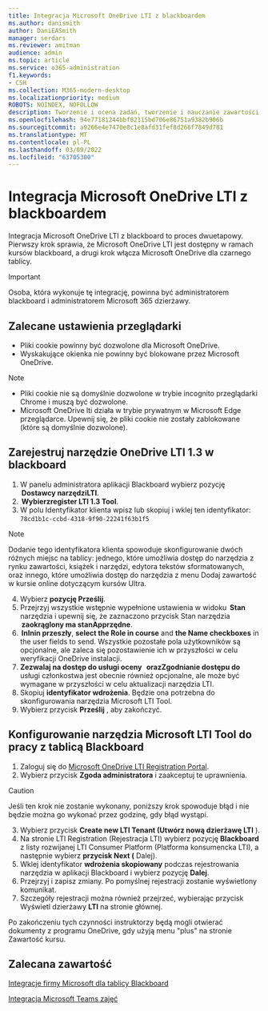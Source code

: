 ```yaml
---
title: Integracja Microsoft OneDrive LTI z blackboardem
ms.author: danismith
author: DaniEASmith
manager: serdars
ms.reviewer: amitman
audience: admin
ms.topic: article
ms.service: o365-administration
f1.keywords:
- CSH
ms.collection: M365-modern-desktop
ms.localizationpriority: medium
ROBOTS: NOINDEX, NOFOLLOW
description: Tworzenie i ocena zadań, tworzenie i nauczanie zawartości kursu oraz współpraca nad plikami w czasie rzeczywistym przy użyciu nowego współdziałania narzędzi programu Microsoft OneDrive Edukacja dla aplikacji Blackboard.
ms.openlocfilehash: 94e77181244bbf02115bd706e86751a9382b906b
ms.sourcegitcommit: a9266e4e7470e8c1e8afd31fef8d266f7849d781
ms.translationtype: MT
ms.contentlocale: pl-PL
ms.lasthandoff: 03/09/2022
ms.locfileid: "63705300"
---
```

# <a name="integrate-microsoft-onedrive-lti-with-blackboard"></a>Integracja Microsoft OneDrive LTI z blackboardem

Integracja Microsoft OneDrive LTI z blackboard to proces dwuetapowy. Pierwszy krok sprawia, że Microsoft OneDrive LTI jest dostępny w ramach kursów blackboard, a drugi krok włącza Microsoft OneDrive dla czarnego tablicy.

> [!IMPORTANT]
> Osoba, która wykonuje tę integrację, powinna być administratorem blackboard i administratorem Microsoft 365 dzierżawy.

## <a name="recommended-browser-settings"></a>Zalecane ustawienia przeglądarki

- Pliki cookie powinny być dozwolone dla Microsoft OneDrive.
- Wyskakujące okienka nie powinny być blokowane przez Microsoft OneDrive.

> [!NOTE]
>
> - Pliki cookie nie są domyślnie dozwolone w trybie incognito przeglądarki Chrome i muszą być dozwolone.
> - Microsoft OneDrive lti działa w trybie prywatnym w Microsoft Edge przeglądarce. Upewnij się, że pliki cookie nie zostały zablokowane (które są domyślnie dozwolone).

## <a name="register-the-onedrive-lti-13-tool-in-blackboard"></a>Zarejestruj narzędzie OneDrive LTI 1.3 w blackboard

1. W panelu administratora aplikacji Blackboard wybierz pozycję  **Dostawcy narzędziLTI**.
2.  **Wybierzregister LTI 1.3 Tool**.
3. W polu Identyfikator klienta wpisz lub skopiuj i wklej ten identyfikator: ``78cd1b1c-ccbd-4318-9f90-22241f63b1f5``

  > [!NOTE]
  > Dodanie tego identyfikatora klienta spowoduje skonfigurowanie dwóch różnych miejsc na tablicy: jednego, które umożliwia dostęp do narzędzia z rynku zawartości, książek i narzędzi, edytora tekstów sformatowanych, oraz innego, które umożliwia dostęp do narzędzia z menu Dodaj zawartość w kursie online dotyczącym kursów Ultra.

4. Wybierz **pozycję Prześlij**.
5. Przejrzyj wszystkie wstępnie wypełnione ustawienia w widoku  **Stan**  narzędzia i upewnij się, że zaznaczono przycisk  Stan narzędzia  **zaokrąglony ma stanApprzędne**.
6.  **InInin przeszły**, **select the Role in course** and **the Name checkboxes** in the user fields to send. Wszystkie pozostałe pola użytkowników są opcjonalne, ale zaleca się pozostawienie ich w przyszłości w celu weryfikacji OneDrive instalacji.
7. **Zezwalaj na dostęp do usługi oceny**   **orazZgodnianie dostępu do** usługi członkostwa jest obecnie również opcjonalne, ale może być wymagane w przyszłości w celu aktualizacji narzędzia LTI.
8. Skopiuj **identyfikator wdrożenia**. Będzie ona potrzebna do skonfigurowania narzędzia Microsoft LTI Tool.
9. Wybierz przycisk **Prześlij** , aby zakończyć.

## <a name="configure-the-microsoft-lti-tool-to-work-with-blackboard"></a>Konfigurowanie narzędzia Microsoft LTI Tool do pracy z tablicą Blackboard

1. Zaloguj się do [Microsoft OneDrive LTI Registration Portal](https://onedrivelti.microsoft.com/admin).
2. Wybierz przycisk **Zgoda administratora** i zaakceptuj te uprawnienia.

> [!CAUTION]
> Jeśli ten krok nie zostanie wykonany, poniższy krok spowoduje błąd i nie będzie można go wykonać przez godzinę, gdy błąd wystąpi.

3. Wybierz przycisk **Create new LTI Tenant (Utwórz nową dzierżawę LTI** ).
4. Na stronie LTI Registration (Rejestracja LTI) wybierz pozycję **Blackboard** z listy rozwijanej LTI Consumer Platform (Platforma konsumencka LTI), a następnie wybierz **przycisk Next (** Dalej).
5. Wklej identyfikator **wdrożenia skopiowany** podczas rejestrowania narzędzia w aplikacji Blackboard i wybierz pozycję **Dalej**.
6. Przejrzyj i zapisz zmiany. Po pomyślnej rejestracji zostanie wyświetlony komunikat.
7. Szczegóły rejestracji można również przejrzeć, wybierając przycisk Wyświetl dzierżawy **LTI** na stronie głównej.

Po zakończeniu tych czynności instruktorzy będą mogli otwierać dokumenty z programu OneDrive, gdy użyją menu "plus" na stronie Zawartość kursu.

## <a name="recommended-content"></a>Zalecana zawartość

[Integracje firmy Microsoft dla tablicy Blackboard](https://help.blackboard.com/Learn/Administrator/SaaS/Integrations/Microsoft)

[Integracja Microsoft Teams zajęć](https://help.blackboard.com/Learn/Administrator/SaaS/Integrations/Microsoft_Classes)

